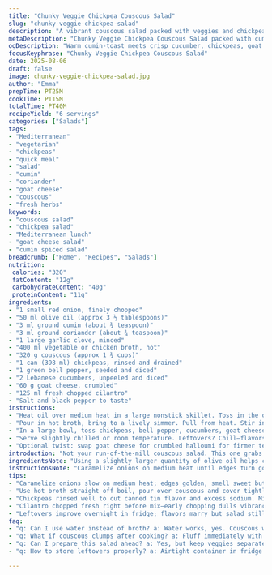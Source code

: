 ```yaml
---
title: "Chunky Veggie Chickpea Couscous Salad"
slug: "chunky-veggie-chickpea-salad"
description: "A vibrant couscous salad packed with veggies and chickpeas, spiced with warm cumin and coriander. Quick to make, it’s a textured combo of fluffy grain, crisp cucumber, and zesty peppers, dotted with creamy feta. Uses vegetable broth but chicken broth swap works. No nuts or eggs. Perfect for an anytime light meal or starter. Balances warmth from spices with fresh coolness from herbs and crunchy veg."
metaDescription: "Chunky Veggie Chickpea Couscous Salad packed with cumin, coriander, crisp veggies, chickpeas, and goat cheese; quick, warm-spiced, herb-fresh, light Mediterranean meal."
ogDescription: "Warm cumin-toast meets crisp cucumber, chickpeas, goat cheese in a vibrant Mediterranean couscous salad. Easy, fresh textures with herb punch. Great anytime."
focusKeyphrase: "Chunky Veggie Chickpea Couscous Salad"
date: 2025-08-06
draft: false
image: chunky-veggie-chickpea-salad.jpg
author: "Emma"
prepTime: PT25M
cookTime: PT15M
totalTime: PT40M
recipeYield: "6 servings"
categories: ["Salads"]
tags:
- "Mediterranean"
- "vegetarian"
- "chickpeas"
- "quick meal"
- "salad"
- "cumin"
- "coriander"
- "goat cheese"
- "couscous"
- "fresh herbs"
keywords:
- "couscous salad"
- "chickpea salad"
- "Mediterranean lunch"
- "goat cheese salad"
- "cumin spiced salad"
breadcrumb: ["Home", "Recipes", "Salads"]
nutrition: 
 calories: "320"
 fatContent: "12g"
 carbohydrateContent: "40g"
 proteinContent: "11g"
ingredients:
- "1 small red onion, finely chopped"
- "50 ml olive oil (approx 3 ½ tablespoons)"
- "3 ml ground cumin (about ¾ teaspoon)"
- "3 ml ground coriander (about ¾ teaspoon)"
- "1 large garlic clove, minced"
- "400 ml vegetable or chicken broth, hot"
- "320 g couscous (approx 1 ¾ cups)"
- "1 can (398 ml) chickpeas, rinsed and drained"
- "1 green bell pepper, seeded and diced"
- "2 Lebanese cucumbers, unpeeled and diced"
- "60 g goat cheese, crumbled"
- "125 ml fresh chopped cilantro"
- "Salt and black pepper to taste"
instructions:
- "Heat oil over medium heat in a large nonstick skillet. Toss in the onion and cook until edges start to caramelize, about 8 minutes. You want golden, not burned; smells sweet and sharp. Stir in cumin, coriander, and garlic. Toast spices for another 2-3 minutes—the aromas should bloom, spicy and nutty. Season a little now with salt and pepper; it wakes the flavor."
- "Pour in hot broth, bring to a lively simmer. Pull from heat. Stir in couscous quickly, cover with lid or foil. Let sit undisturbed for roughly 7 minutes, until all liquid absorbed and couscous grains puff up tender but not mushy. Fluff with a fork, teasing grains apart to avoid clumps. Let cool until mostly warm, not hot—hot kills freshness downstream."
- "In a large bowl, toss chickpeas, bell pepper, cucumbers, goat cheese, cilantro. Add couscous last. Mix all gently but thoroughly so flavors marry without squishing the veggies. Check seasoning. Couscous acts like a sponge—likely needs more salt or pepper. Adjust as needed."
- "Serve slightly chilled or room temperature. Leftovers? Chill—flavors deepen overnight."
- "Optional twist: swap goat cheese for crumbled halloumi for firmer texture. Use fresh mint instead of cilantro for a brighter finish. Sometimes I add toasted pine nuts for crunch; skip if nut-free required."
introduction: "Not your run-of-the-mill couscous salad. This one grabs you with roasted, caramelized onion tones and that warm spice kick from cumin and coriander toasted just right. I’ve found letting the couscous soak in broth gets it fluffier, less dry, compared to dousing it with water. Chickpeas add heft, but the real star is the crunch and freshness from green bell pepper and Lebanese cukes—no peeling needed, just a good rinse. Goat cheese crumbles bring creaminess, forgiving when my peppers aren’t perfectly sweet or cucumbers too watery. Cilantro is non-negotiable for me; it lifts the whole mix with its punchy green brightness. I’ve tried parsley too, but cilantro somehow holds better under the spices. Tried this with chicken broth as a quick switch when out of veg broth, no difference other than a hint richer mouthfeel. Will keep playing with the cheese; halloumi or feta both work, a little salty and briny contrast is crucial. Crunchy, herbaceous, a bit smoky from spices—good luck stopping at one serving."
ingredientsNote: "Using a slightly larger quantity of olive oil helps coax out the sweetness of onions without burning them. Don’t rush the caramelization; patience here means a deeper, less sharp flavor base. Couscous quantity up by 7-10% to account for fluffiness after cooking. Fresh garlic minced finely, not pressed, to keep it mellow. Broth choice matters—vegetable broth adds lightness, chicken broth brings richness; both valid but change final taste. Green bell pepper replaces red for a snugger, milder earthiness, adding a more vegetal note. Goat cheese swaps in for feta for a creamier mouthfeel but use whichever you have on hand. Using Lebanese cucumbers unpeeled retains texture and saves prep time, but check for waxed skins, wash well. Cilantro chopped fresh right before mixing—it loses punch if prepared too early. Salt and pepper additions are adjustable based on broth saltiness. Rinsed canned chickpeas minimize metallic flavors and reduce sodium."
instructionsNote: "Caramelize onions on medium heat until edges turn golden and they smell sweet but not burnt. Stir occasionally but not constantly; give them moments to brown. Adding spices once onions bellied-up to color locks in earthy warmth and releases their aroma; don’t skip the slow toasting—powdered spices taste flat otherwise. Broth temperature should be near boiling to encourage optimal couscous fluffiness. Once couscous added, cover without peeking—steam build-up crucial. Fluffing with a fork after resting prevents clumps, gives that bite-size grain texture instead of paste. Cool couscous to below hot to avoid wilting veggies in the bowl. Toss veggies and cheese first so large pieces don’t get pulverized mixing with delicate couscous. Season after combining; couscous absorbs flavors liberally, so tasting before final salt addition is key. Serve room temp or slightly chilled—warm couscous with cold veggies can feel odd. Leftovers improve after a night refrigerated, letting flavors marry fully. If missing fresh cilantro, a squeeze of lemon can partially compensate flavor-wise. Halloumi can be cubed and tossed while warm for a gooey finish, but goat cheese crumbled cold holds better shape."
tips:
- "Caramelize onions slow on medium heat; edges golden, smell sweet but not burnt. Stir often but not constantly. Watch color—deep amber, not black. Stir in cumin and coriander only when onions are clearly softened; toasting spices on dry pan kills aroma fast. Garlic minced finely, add last to prevent burn. Olive oil quantity matters; slightly more helps draw out onion sugars without frying."
- "Use hot broth straight off boil, pour over couscous and cover tightly; no peeking for 7 minutes minimum. Steam traps heat inside grains, makes puff up tender but still separate. Fluff with fork gently to tease apart. Avoid clumps or mush by fluffing before cooling. Let stuff cool below hot; warm keeps freshness but not heat soaks veggies soft or limp."
- "Chickpeas rinsed well to cut canned tin flavor and excess sodium. Mix veggies and goat cheese before tossing couscous. Big pieces stay intact, texture contrast sharper. Salt after combined—broth and cheese already salty variable, taste first then adjust. Try halloumi for firmer, salty bite, but warm toss only; cold it stiffens and crumbles less."
- "Cilantro chopped fresh right before mix—early chopping dulls vibrancy. Mint swap refreshes but less sharp, balances spice differently. Lebanese cucumbers unpeeled save prep time; scrub well or wax might coat. Bell pepper green substitutes red for milder earthiness, adds crisp vegetal note but still sweet. Garlic minced, no press; pressed garlic can taste too sharp or bitter in toasted spice base."
- "Leftovers improve overnight in fridge; flavors marry but salad still holds texture. Serve room temperature or slightly chilled; warm vegetables with hot couscous throws off mouthfeel. Pine nuts optional; toast separately for crunch, add last. Nut-free skip. Broth swap possible—vegetable light, chicken richer, both shift flavor slightly but work. Small adjustments in salt needed sometimes."
faq:
- "q: Can I use water instead of broth? a: Water works, yes. Couscous will hydrate, but broth adds depth. Use vegetable or chicken broth if possible. If not, add more spices or salt after cooking. Fluff couscous well to avoid pasty texture."
- "q: What if couscous clumps after cooking? a: Fluff immediately with fork. If clumps form, dry heat low in pan can separate grains. Avoid stirring raw couscous into hot broth multiple times; pouring all at once best. Cover directly; no steam loss. Timing is key, over-soaking mushy results."
- "q: Can I prepare this salad ahead? a: Yes, but keep veggies separate if possible or add just before serving for crunch. Overnight chilling improves flavor meld but softens some texture, especially goat cheese and bell pepper. Cool to room temperature before refrigerating to avoid soggy salad."
- "q: How to store leftovers properly? a: Airtight container in fridge best. Use within 2 days for freshness. Can freeze couscous separate but salad texture suffers. If fridge-stored, stir before serving; flavors settle unevenly. Leftover goat cheese may firm—crumbled again with fork."

---
```

